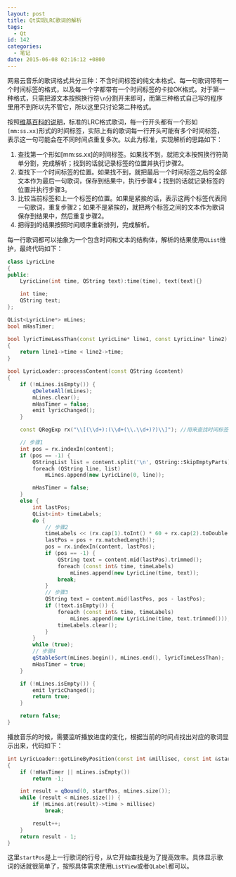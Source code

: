 ```yaml
---
layout: post
title: Qt实现LRC歌词的解析
tags:
  - Qt
id: 142
categories:
  - 笔记
date: 2015-06-08 02:16:12 +0800
---
```


网易云音乐的歌词格式共分三种：不含时间标签的纯文本格式、每一句歌词带有一个时间标签的格式，以及每一个字都带有一个时间标签的卡拉OK格式。对于第一种格式，只需把源文本按照换行符`\n`分割开来即可，而第三种格式自己写的程序里用不到所以先不管它，所以这里只讨论第二种格式。

按照[维基百科的说明](http://zh.wikipedia.org/wiki/LRC%E6%A0%BC%E5%BC%8F)，标准的LRC格式歌词，每一行开头都有一个形如`[mm:ss.xx]`形式的时间标签，实际上有的歌词每一行开头可能有多个时间标签，表示这一句可能会在不同时间点重复多次。以此为标准，实现解析的思路如下：

1.  查找第一个形如[mm:ss.xx]的时间标签。如果找不到，就把文本按照换行符简单分割，完成解析；找到的话就记录标签的位置并执行步骤2。
2.  查找下一个时间标签的位置。如果找不到，就把最后一个时间标签之后的全部文本作为最后一句歌词，保存到结果中，执行步骤4；找到的话就记录标签的位置并执行步骤3。
3.  比较当前标签和上一个标签的位置。如果是紧挨的话，表示这两个标签代表同一句歌词，重复步骤2；如果不是紧挨的，就把两个标签之间的文本作为歌词保存到结果中，然后重复步骤2。
4.  把得到的结果按照时间顺序重新排列，完成解析。

<!-- more -->

每一行歌词都可以抽象为一个包含时间和文本的结构体，解析的结果使用`QList`维护，最终代码如下：

```c++
class LyricLine
{
public:
    LyricLine(int time, QString text):time(time), text(text){}

    int time;
    QString text;
};

QList<LyricLine*> mLines;
bool mHasTimer;

bool lyricTimeLessThan(const LyricLine* line1, const LyricLine* line2)
{
    return line1->time < line2->time;
}

bool LyricLoader::processContent(const QString &content)
{
    if (!mLines.isEmpty()) {
        qDeleteAll(mLines);
        mLines.clear();
        mHasTimer = false;
        emit lyricChanged();
    }

    const QRegExp rx("\\[(\\d+):(\\d+(\\.\\d+)?)\\]"); //用来查找时间标签的正则表达式

    // 步骤1
    int pos = rx.indexIn(content);
    if (pos == -1) {
        QStringList list = content.split('\n', QString::SkipEmptyParts);
        foreach (QString line, list)
            mLines.append(new LyricLine(0, line));

        mHasTimer = false;
    }
    else {
        int lastPos;
        QList<int> timeLabels;
        do {
            // 步骤2
            timeLabels << (rx.cap(1).toInt() * 60 + rx.cap(2).toDouble()) * 1000;
            lastPos = pos + rx.matchedLength();
            pos = rx.indexIn(content, lastPos);
            if (pos == -1) {
                QString text = content.mid(lastPos).trimmed();
                foreach (const int& time, timeLabels)
                    mLines.append(new LyricLine(time, text));
                break;
            }
            // 步骤3
            QString text = content.mid(lastPos, pos - lastPos);
            if (!text.isEmpty()) {
                foreach (const int& time, timeLabels)
                    mLines.append(new LyricLine(time, text.trimmed()));
                timeLabels.clear();
            }
        }
        while (true);
        // 步骤4
        qStableSort(mLines.begin(), mLines.end(), lyricTimeLessThan);
        mHasTimer = true;
    }

    if (!mLines.isEmpty()) {
        emit lyricChanged();
        return true;
    }

    return false;
}
```

播放音乐的时候，需要监听播放进度的变化，根据当前的时间点找出对应的歌词显示出来，代码如下：

```c++
int LyricLoader::getLineByPosition(const int &millisec, const int &startPos) const
{
    if (!mHasTimer || mLines.isEmpty())
        return -1;

    int result = qBound(0, startPos, mLines.size());
    while (result < mLines.size()) {
        if (mLines.at(result)->time > millisec)
            break;

        result++;
    }
    return result - 1;
}
```

这里`startPos`是上一行歌词的行号，从它开始查找是为了提高效率。具体显示歌词的话就很简单了，按照具体需求使用`ListView`或者`QLabel`都可以。

